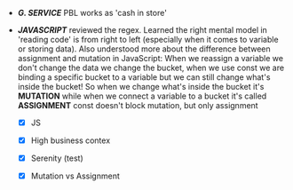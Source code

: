 - ***G. SERVICE*** PBL works as 'cash in store'

- ***JAVASCRIPT*** reviewed the regex. Learned the right mental model in 'reading code' is from right to left (especially when it comes to variable or storing data). Also understood more about the difference between assignment and mutation in JavaScript: When we reassign a variable we don't change the data we change the bucket, when we use const we are binding a specific bucket to a variable but we can still change what's inside the bucket! So when we change what's inside the bucket it's **MUTATION** while when we connect a variable to a bucket it's called **ASSIGNMENT** const doesn't block mutation, but only assignment


  - [x] JS
  - [x] High business contex
  - [x] Serenity (test)
  - [x] Mutation vs Assignment


